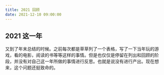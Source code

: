 ```yaml
---
title: 2021 回顾
date: 2021-12-10 09:00:00
---
```


## 2021 这一年

又到了年末总结的时候。之前每次都是草草列了一个表格，写了一下当年玩的游戏，看的电影，阅读的书等等这样的事情。但是也仅仅是停留在列出和回顾的阶段，并没有对自己这一年所做的事情进行反思。也就是说没有进行产出。现在想来，这个问题还挺致命的。

